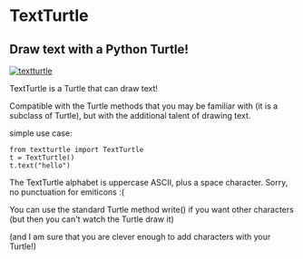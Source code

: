 
TextTurtle
=========

## Draw text with a Python Turtle!

[![textturtle](https://raw.github.com/theepdinker/textturtle/master/screenshot.png)](#features)

TextTurtle is a Turtle that can draw text!

Compatible with the Turtle methods that you may be familiar with
(it is a subclass of Turtle), but with the additional talent of drawing text.
   
simple use case:   
    
    from textturtle import TextTurtle   
    t = TextTurtle()   
    t.text("hello")   
   
The TextTurtle alphabet is uppercase ASCII, plus a space character.
Sorry, no punctuation for emiticons :(

You can use the standard Turtle method write() if you want other 
characters (but then you can't watch the Turtle draw it)

(and I am sure that you are clever enough to add characters with your Turtle!)

